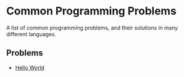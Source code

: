 # Common Programming Problems

A list of common programming problems, and their solutions in many different languages.

## Problems
* [Hello World](hello-world/)
